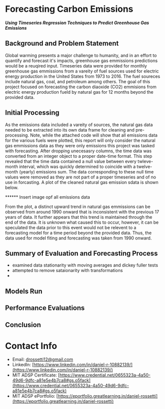 # Forecasting Carbon Emissions
***Using Timeseries Regression Techniques to Predict Greenhouse Gas Emissions***

## Background and Problem Statement
Global warming presents a major challenge to humanity, and in an effort to quantify and forecast it's impacts, greenhouse gas emmissions predictions would be a reuqired input.  Timeseries data were provided for monthly greenhouse gas emmissions from a vareity of fuel sources used for electric energy production in the United States from 1973 to 2016.  The fuel soureces include natural gas, coal, and petroleum among others.  The goal of this project focused on forecasting the carbon diaoxide (CO2) emmisions from electric energy production fueld by natural gas for 12 months beyond the provided data.

## Initial Processing
As the emissions data included a vareity of sources, the natural gas data needed to be extracted into its own data frame for cleaning and pre-processing.  Note, while the attached code will show that all emissions data for the various fuels were plotted, this report will only consider the natural gas emmissions data as they were only emissions this project was tasked with forecasting.  After dropping unecesasry columns, the time data was converted from an integer object to a proper date-time format.  This step revealed that the time data contained a null value between every twleve-month interval, which was quickly determined to coincide with a twelve-month (yearly) emissions sum.  The data corresponding to these null time values were removed as they are not part of a proper timeseries and of no use in forcasting.  A plot of the cleaned natural gas emission sdata is shown below.

****** Insert image opf all emissions data

From the plot, a distinct upward trend in natural gas emmissions can be observed from around 1990 onward that is inconsistent with the previous 17 years of data.  It further appears that this trend is maintained through the end of the data.  It is unknown what caused this to occur, however, it can be speculated the data prior to this event would not be relevent to a forecasting model for a time period beyond the provided data.  Thus, the data used for model fiting and forecasting was taken from 1990 onward.

## Summary of Evaluation and Forecasting Process

* examined data stationarity with moving averages and dickey fuller tests
* attempted to remove sataionarity with transformations
* 




## Models Run

## Performance Evaluations

## Conclusion


# Contact Info
- Email: <a href = "mailto: drossetti12@gmail.com" style="color: red">drossetti12@gmail.com</a>
- LinkedIn: [https://www.linkedin.com/in/daniel-r-10882139/](https://www.linkedin.com/in/daniel-r-10882139/)
- MIT ADSP Certificate:  [https://www.credential.net/0655323a-4a50-49d6-9dfc-a81e5e4b7ca8#gs.o5fack](https://www.credential.net/0655323a-4a50-49d6-9dfc-a81e5e4b7ca8#gs.o5fack)
- MIT ADSP ePortfolio: [https://eportfolio.greatlearning.in/daniel-rossetti](https://eportfolio.greatlearning.in/daniel-rossetti)
